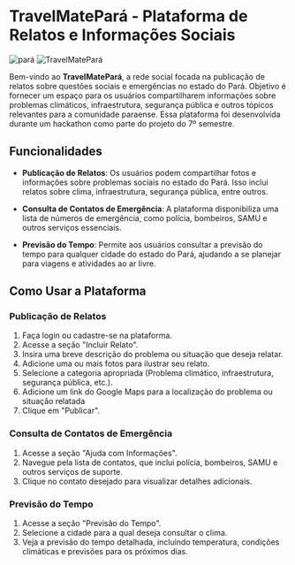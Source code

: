 # TravelMatePará - Plataforma de Relatos e Informações Sociais
![pará](https://github.com/TravelMateHelp/site_TravelMatePara/assets/100390250/e9b6b027-7ffb-4244-8cfa-995199884c03)  ![TravelMatePará](https://github.com/TravelMateHelp/site_TravelMatePara/assets/100390250/3fab1a50-36a4-4d6c-a459-4eeddaecaa47)

Bem-vindo ao **TravelMatePará**, a rede social focada na publicação de relatos sobre questões sociais e emergências no estado do Pará. Objetivo é fornecer um espaço para os usuários compartilharem informações sobre problemas climáticos, infraestrutura, segurança pública e outros tópicos relevantes para a comunidade paraense.
Essa plataforma foi desenvolvida durante um hackathon como parte do projeto do 7º semestre.
## Funcionalidades

- **Publicação de Relatos**: Os usuários podem compartilhar fotos e informações sobre problemas sociais no estado do Pará. Isso inclui relatos sobre clima, infraestrutura, segurança pública, entre outros.

- **Consulta de Contatos de Emergência**: A plataforma disponibiliza uma lista de números de emergência, como polícia, bombeiros, SAMU e outros serviços essenciais.

- **Previsão do Tempo**: Permite aos usuários consultar a previsão do tempo para qualquer cidade do estado do Pará, ajudando a se planejar para viagens e atividades ao ar livre.

## Como Usar a Plataforma

### Publicação de Relatos

1. Faça login ou cadastre-se na plataforma.
2. Acesse a seção "Incluir Relato".
3. Insira uma breve descrição do problema ou situação que deseja relatar.
4. Adicione uma ou mais fotos para ilustrar seu relato.
5. Selecione a categoria apropriada (Problema climático, infraestrutura, segurança pública, etc.).
6. Adicione um link do Google Maps para a localização do problema ou situação relatada
7. Clique em "Publicar".

### Consulta de Contatos de Emergência

1. Acesse a seção "Ajuda com Informações".
2. Navegue pela lista de contatos, que inclui polícia, bombeiros, SAMU e outros serviços de suporte.
3. Clique no contato desejado para visualizar detalhes adicionais.

### Previsão do Tempo

1. Acesse a seção "Previsão do Tempo".
2. Selecione a cidade para a qual deseja consultar o clima.
3. Veja a previsão do tempo detalhada, incluindo temperatura, condições climáticas e previsões para os próximos dias.
